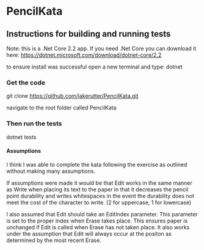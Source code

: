 # PencilKata

## Instructions for building and running tests
Note: this is a .Net Core 2.2 app.
If you need .Net Core you can download it here:
https://dotnet.microsoft.com/download/dotnet-core/2.2

to ensure install was successful open a new terminal and type: dotnet

### Get the code
git clone https://github.com/jakerutter/PencilKata.git

navigate to the root folder called PencilKata

### Then run the tests
dotnet tests


#### Assumptions
I think I was able to complete the kata following the exercise as outlined without making many assumptions.

If assumptions were made it would be that Edit works in the same manner as Write when placing its text to the paper in that it decreases the pencil point durability and writes whitespaces in the event the durability does not meet the cost of the character to write. (2 for uppercase, 1 for lowercase)

I also assumed that Edit should take an EditIndex parameter. This parameter is set to the proper index when Erase takes place. This ensures paper is unchanged if Edit is called when Erase has not taken place. It also works under the assumption that Edit will always occur at the positon as determined by the most recent Erase.
